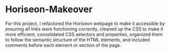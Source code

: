 # Horiseon-Makeover
For this project, I refactored the Horiseon webpage to make it accessible by ensuring all links were functioning correctly, cleaned up the CSS to make it more efficient, consolidated CSS selectors and properties, organized them to follow the semantic structure of the HTML elements, and included comments before each element or section of the page. 
